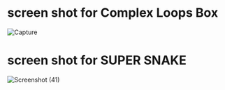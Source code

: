 # screen shot for Complex Loops Box 

![Capture](https://user-images.githubusercontent.com/79134287/132805500-2cdfc29b-1532-448b-8a4c-340b1c3b89c4.JPG)

# screen shot for SUPER SNAKE 

![Screenshot (41)](https://user-images.githubusercontent.com/79134287/132993236-48ea7e71-1d77-4cad-8d94-2b0efda16f39.png)

